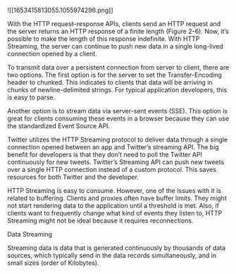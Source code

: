 ![[1653415813055.1055974296.png]]

With the HTTP request–response APIs, clients send an HTTP request and the server returns an HTTP response of a finite length (Figure 2-6). Now, it’s possible to make the length of this response indefinite. With HTTP Streaming, the server can continue to push new data in a single long-lived connection opened by a client. 

To transmit data over a persistent connection from server to client, there are two options. The first option is for the server to set the Transfer-Encoding header to chunked. This indicates to clients that data will be arriving in chunks of newline-delimited strings. For typical application developers, this is easy to parse. 

Another option is to stream data via server-sent events (SSE). This option is great for clients consuming these events in a browser because they can use the standardized Event Source API. 

Twitter utilizes the HTTP Streaming protocol to deliver data through a single connection opened between an app and Twitter’s streaming API. The big benefit for developers is that they don’t need to poll the Twitter API continuously for new tweets. Twitter’s Streaming API can push new tweets over a single HTTP connection instead of a custom protocol. This saves resources for both Twitter and the developer. 

HTTP Streaming is easy to consume. However, one of the issues with it is related to buffering. Clients and proxies often have buffer limits. They might not start rendering data to the application until a threshold is met. Also, if clients want to frequently change what kind of events they listen to, HTTP Streaming might not be ideal because it requires reconnections.


Data Streaming

Streaming data is data that is generated continuously by thousands of data sources, which typically send in the data records simultaneously, and in small sizes (order of Kilobytes).